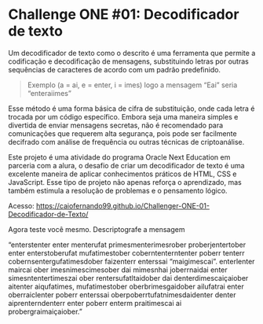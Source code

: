 # **Challenge ONE #01: Decodificador de texto**

Um decodificador de texto como o descrito é uma ferramenta que permite a codificação e decodificação de mensagens, substituindo letras por outras sequências de caracteres de acordo com um padrão predefinido.

> Exemplo (a = ai, e = enter, i = imes) logo a mensagem “Eai” seria “enteraiimes”

Esse método é uma forma básica de cifra de substituição, onde cada letra é trocada por um código específico. Embora seja uma maneira simples e divertida de enviar mensagens secretas, não é recomendado para comunicações que requerem alta segurança, pois pode ser facilmente decifrado com análise de frequência ou outras técnicas de criptoanálise.

Este projeto é uma atividade do programa Oracle Next Education em parceria com a alura, o desafio de criar um decodificador de texto é uma excelente maneira de aplicar conhecimentos práticos de HTML, CSS e JavaScript. Esse tipo de projeto não apenas reforça o aprendizado, mas também estimula a resolução de problemas e o pensamento lógico.

Acesso: https://caiofernando99.github.io/Challenger-ONE-01-Decodificador-de-Texto/

Agora teste você mesmo. Descriptografe a mensagem

“enterstenter enter menterufat primesmenterimesrober proberjentertober enter enterstoberufat mufatimestober coberntenterntenter poberr tenterr cobernsentergufatimesdober faizenterr enterssai “maigimescai”. enterlenter maircai ober imesnimescimesober dai mimesnhai joberrnaidai enter simesntentertimeszai ober rentersufatltaidober dai denterdimescaiçaiober aitenter aiqufatimes, mufatimestober oberbrimesgaidober ailufatrai enter oberraiclenter poberr enterssai oberpoberrtufatnimesdaidenter denter aiprenterndenterr enter poberr enterm praitimescai ai probergraimaiçaiober.”
